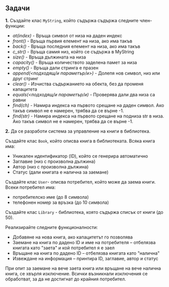 ## Задачи

**1.** Създайте клас `MyString`, който съдържа съдържа следните член-функции:
- *at(index)* - Връща символ от низа на даден индекс 
- *front()* - Връща първия елемент на низа, ако има такъв
- *back()* - Връща последния елемент на низа, ако има такъв
- *c_str()* - Връща самия низ, който се съдържа в MyString
- *size()* - Връща дължината на низа 
- *capacity()* - Връща количеството заделена памет за низа
- *empty()* - Връща дали стринга е празен 
- *append(<подходящ/и параметър/и>)* - Долепя нов символ, низ или друг стринг
- *clear()* - Изчиства съдържанието на обекта, без да променя капацитета
- *equals(<подходящ/и параметър/и)* - Проверява дали два низа са равни 
- *find(ch)* - Намира индекса на първото срещане на даден символ. Ако такъв символ не е намерен, трябва да се върне -1.
- *find(str)* - Намира индекса на първото срещане на подниза str в низа. Ако такъв символ не е намерен, трябва да се върне -1.

**2.** Да се разработи система за управление на книги в библиотека.

Създайте клас `Book`, който описва книга в библиотеката. Всяка книга има:

- Уникален идентификатор (ID), който се генерира автоматично
- Заглавие (низ с произволна дължина)
- Автор (низ с произволна дължина)
- Статус (дали книгата е налична за заемане)

Създайте клас `User`- описва потребител, който може да заема книги. Всеки потребител има:
- потребителско име (до 8 символа)
- телефонен номер за връзка (до 10 символа)

Създайте клас `Library` - библиотека, която съдържа списък от книги (до 50). 

Реализирайте следните функционалности:
- Добавяне на нова книга, ако капацитетът го позволява
- Заемане на книга по дадено ID и име на потребителя – отбелязва книгата като "заета" и кой потребител я е заел
- Връщане на книга по дадено ID – отбелязва книгата като "налична"
- Извеждане на информация – принтира ID, заглавие, автор и статус

При опит за заемане на вече заета книга или връщане на вече налична книга, се хвърля изключение. Всички възникнали изключения се обработват, за да не достигнат до крайния потребител.  </br>
